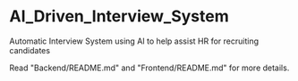 # AI_Driven_Interview_System
Automatic Interview System using AI to help assist HR for recruiting candidates

Read "Backend/README.md" and "Frontend/README.md" for more details.
